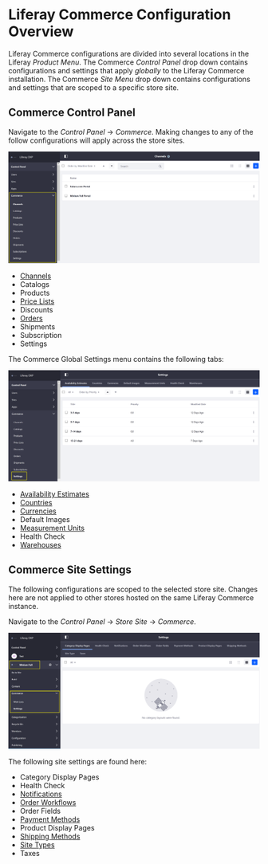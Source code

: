 # Liferay Commerce Configuration Overview

Liferay Commerce configurations are divided into several locations in the Liferay _Product Menu_. The Commerce _Control Panel_ drop down contains configurations and settings that apply _globally_ to the Liferay Commerce installation. The Commerce _Site Menu_ drop down contains configurations and settings that are scoped to a specific store site.

## Commerce Control Panel

Navigate to the _Control Panel_ → _Commerce_. Making changes to any of the follow configurations will apply across the store sites.

![Global Commerce Settings](./liferay-commerce-configuration-overview/images/01.png)

* [Channels](../catalog/managing-channels.md)
* Catalogs
* Products
* [Price Lists](../catalog/creating-a-price-list.md)
* Discounts
* [Orders](../../sales/order-management/orders-menu/README.md)
* Shipments
* Subscription
* Settings

The Commerce Global Settings menu contains the following tabs:

![Commerce Global Settings Tab](./liferay-commerce-configuration-overview/images/02.png)

* [Availability Estimates](../catalog/availability-estimates.md)
* [Countries](../getting-started/country-options.md)
* [Currencies](../getting-started/currencies.md)
* Default Images
* [Measurement Units](../../sales/shipping/measurement-units/README.md)
* Health Check
* [Warehouses](../../catalog/managing-inventory/warehouse-reference-guide/README.md)

## Commerce Site Settings

The following configurations are scoped to the selected store site. Changes here are not applied to other stores hosted on the same Liferay Commerce instance.

Navigate to the _Control Panel_ → _Store Site_ → _Commerce_.

![Minium Full Site Settings](./liferay-commerce-configuration-overview/images/03.png)

The following site settings are found here:

* Category Display Pages
* Health Check
* [Notifications](../../marketing/email-notifications/automating-store-emails-by-using-notification-templates/README.md)
* [Order Workflows](../../sales/order-management/order-workflows/README.md)
* Order Fields
* [Payment Methods](../payments/README.md)
* Product Display Pages
* [Shipping Methods](../../sales/shipping/README.md)
* [Site Types](../site-management-basics/sites-and-site-types/README.md)
* Taxes
